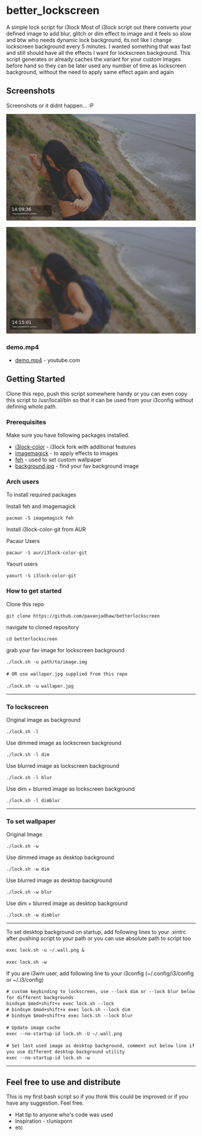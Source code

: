 # better_lockscreen

A simple lock script for i3lock
Most of i3lock script out there converts your defined image to add blur, glitch or dim effect to image and it feels so slow and btw who needs dynamic lock background,
its not like I change lockscreen background every 5 minutes.
I wanted something that was fast and still should have all the effects I want for lockscreen background.
This script generates or already caches the variant for your custom images before hand so they can be later used any number of time as lockscreen background,
without the need to apply same effect again and again

## Screenshots

Screenshots or it didnt happen... :P

![scrot1](https://github.com/pavanjadhaw/betterlockscreen.demo/raw/master/scrots/scrot1.png "scrot1.png")

![scrot2](https://github.com/pavanjadhaw/betterlockscreen.demo/raw/master/scrots/scrot2.png "scrot2.png")

### demo.mp4

* [demo.mp4](https://www.youtube.com/watch?v=9Ng5FZwnn6M&feature=youtu.be) - youtube.com

## Getting Started

Clone this repo, push this script somewhere handy or you can even copy this script to /usr/local/bin so that it can be used from your i3config without defining whole path.

### Prerequisites

Make sure you have following packages installed.

* [i3lock-color](https://github.com/PandorasFox/i3lock-color) - i3lock fork with additional features
* [imagemagick](https://www.imagemagick.org/script/index.php) - to apply effects to images
* [feh](https://feh.finalrewind.org/) - used to set custom wallpaper
* [background.jpg](https://unsplash.com/) - find your fav background image

### Arch users

To install required packages

Install feh and imagemagick

```
pacman -S imagemagick feh
```

Install i3lock-color-git from AUR

Pacaur Users
```
pacaur -S aur/i3lock-color-git
```

Yaourt users
```
yaourt -S i3lock-color-git
```

### How to get started

Clone this repo

```
git clone https://github.com/pavanjadhaw/betterlockscreen
```

navigate to cloned repository

```
cd betterlockscreen
```

grab your fav image for lockscreen background

```
./lock.sh -u path/to/image.img

# OR use wallaper.jpg supplied from this repo

./lock.sh -u wallaper.jpg
```

---

### To lockscreen

Original image as background

```
./lock.sh -l
```

Use dimmed image as lockscreen background

```
./lock.sh -l dim
```

Use blurred image as lockscreen background

```
./lock.sh -l blur
```

Use dim + blurred image as lockscreen background

```
./lock.sh -l dimblur
```

---

### To set wallpaper

Original Image

```
./lock.sh -w
```

Use dimmed image as desktop background

```
./lock.sh -w dim
```

Use blurred image as desktop background

```
./lock.sh -w blur
```

Use dim + blurred image as desktop background

```
./lock.sh -w dimblur
```

---

To set desktop background on startup, add following lines to your .xintrc after pushing script to your path or you can use absolute path to script too

```
exec lock.sh -u ~/.wall.png &

exec lock.sh -w
```

If you are i3wm user, add following line to your i3config (~/.config/i3/config or ~/.i3/config)

```
# custom keybinding to lockscreen, use --lock dim or --lock blur below for different backgrounds
bindsym $mod+shift+x exec lock.sh --lock
# bindsym $mod+shift+x exec lock.sh --lock dim
# bindsym $mod+shift+x exec lock.sh --lock blur

# Update image cache
exec --no-startup-id lock.sh -U ~/.wall.png

# Set last used image as desktop background, comment out below line if you use different desktop background utility
exec --no-startup-id lock.sh -w
```

---

## Feel free to use and distribute

This is my first bash script so if you think this could be improved or if you have any suggestion. Feel free.

* Hat tip to anyone who's code was used
* Inspiration - r/unixporn
* etc

